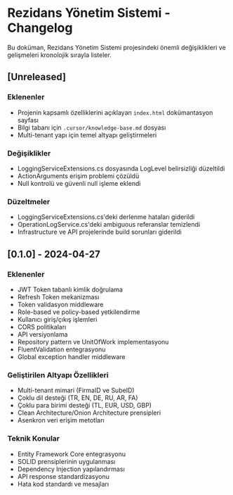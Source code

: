 # Rezidans Yönetim Sistemi - Changelog

Bu doküman, Rezidans Yönetim Sistemi projesindeki önemli değişiklikleri ve gelişmeleri kronolojik sırayla listeler.

## [Unreleased]

### Eklenenler
- Projenin kapsamlı özelliklerini açıklayan `index.html` dokümantasyon sayfası
- Bilgi tabanı için `.cursor/knowledge-base.md` dosyası
- Multi-tenant yapı için temel altyapı geliştirmeleri

### Değişiklikler
- LoggingServiceExtensions.cs dosyasında LogLevel belirsizliği düzeltildi
- ActionArguments erişim problemi çözüldü
- Null kontrolü ve güvenli null işleme eklendi

### Düzeltmeler
- LoggingServiceExtensions.cs'deki derlenme hataları giderildi
- OperationLogService.cs'deki ambiguous referanslar temizlendi
- Infrastructure ve API projelerinde build sorunları giderildi

## [0.1.0] - 2024-04-27

### Eklenenler
- JWT Token tabanlı kimlik doğrulama
- Refresh Token mekanizması
- Token validasyon middleware
- Role-based ve policy-based yetkilendirme
- Kullanıcı giriş/çıkış işlemleri
- CORS politikaları
- API versiyonlama
- Repository pattern ve UnitOfWork implementasyonu
- FluentValidation entegrasyonu
- Global exception handler middleware

### Geliştirilen Altyapı Özellikleri
- Multi-tenant mimari (FirmaID ve SubeID)
- Çoklu dil desteği (TR, EN, DE, RU, AR, FA)
- Çoklu para birimi desteği (TL, EUR, USD, GBP)
- Clean Architecture/Onion Architecture prensipleri
- Asenkron veri erişim metotları

### Teknik Konular
- Entity Framework Core entegrasyonu
- SOLID prensiplerinin uygulanması
- Dependency Injection yapılandırması
- API response standardizasyonu
- Hata kod standardı ve mesajları 